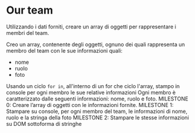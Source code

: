 # Our team

Utilizzando i dati forniti, creare un array di oggetti per rappresentare i membri del team.

Creo un array, contenente degli oggetti, ognuno dei quali rappresenta un membro del team con le sue informazioni quali:
- nome
- ruolo
- foto

Usando un ciclo `for in`, all'interno di un for che ciclo l'array, stampo in console per ogni membro le sue relative informazioni
Ogni membro è caratterizzato dalle seguenti informazioni: nome, ruolo e foto.
MILESTONE 0:
Creare l’array di oggetti con le informazioni fornite.
MILESTONE 1:
Stampare su console, per ogni membro del team, le informazioni di nome, ruolo e la stringa della foto
MILESTONE 2:
Stampare le stesse informazioni su DOM sottoforma di stringhe
